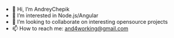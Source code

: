 - 👋 Hi, I’m AndreyChepik
- 👀 I’m interested in Node.js/Angular
- 💞️ I’m looking to collaborate on interesting opensource projects
- 📫 How to reach me: and4working@gmail.com

<!---
AndreyChepik/AndreyChepik is a ✨ special ✨ repository because its `README.md` (this file) appears on your GitHub profile.
You can click the Preview link to take a look at your changes.
--->

